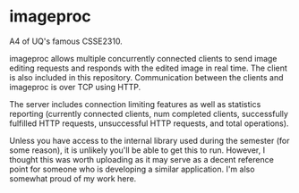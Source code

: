 # imageproc

A4 of UQ's famous CSSE2310. 

imageproc allows multiple concurrently connected clients to send image editing requests and responds with the edited image in real time. The client is also included in this repository. Communication between the clients and imageproc is over TCP using HTTP.

The server includes connection limiting features as well as statistics reporting (currently connected clients, num completed clients, successfully fulfilled HTTP requests, unsuccessful HTTP requests, and total operations).

Unless you have access to the internal library used during the semester (for some reason), it is unlikely you'll be able to get this to run. However, I thought this was worth uploading as it may serve as a decent reference point for someone who is developing a similar application. I'm also somewhat proud of my work here.
